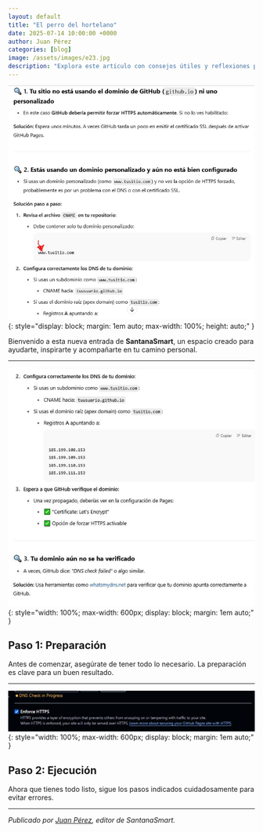 ```yaml
---
layout: default
title: "El perro del hortelano"
date: 2025-07-14 10:00:00 +0000
author: Juan Pérez
categories: [blog]
image: /assets/images/e23.jpg
description: "Explora este artículo con consejos útiles y reflexiones para mejorar tu día a día."
---
```


<!-- Imagen destacada al principio -->
![Imagen destacada](/assets/images/e21.jpg){: style="display: block; margin: 1em auto; max-width: 100%; height: auto;" }

Bienvenido a esta nueva entrada de **SantanaSmart**, un espacio creado para ayudarte, inspirarte y acompañarte en tu camino personal.

---

<!-- Bloque tutorial: imagen - texto - imagen - texto -->

<!-- Primera imagen -->
![Paso 1: Preparación](/assets/images/e22.jpg){: style="width: 100%; max-width: 600px; display: block; margin: 1em auto;" }

<!-- Texto correspondiente -->
## Paso 1: Preparación

Antes de comenzar, asegúrate de tener todo lo necesario. La preparación es clave para un buen resultado.

---

<!-- Segunda imagen -->
![Paso 2: Ejecución](/assets/images/e23.jpg){: style="width: 100%; max-width: 600px; display: block; margin: 1em auto;" }

<!-- Texto correspondiente -->
## Paso 2: Ejecución

Ahora que tienes todo listo, sigue los pasos indicados cuidadosamente para evitar errores.

---

*Publicado por [Juan Pérez](#), editor de SantanaSmart.*

